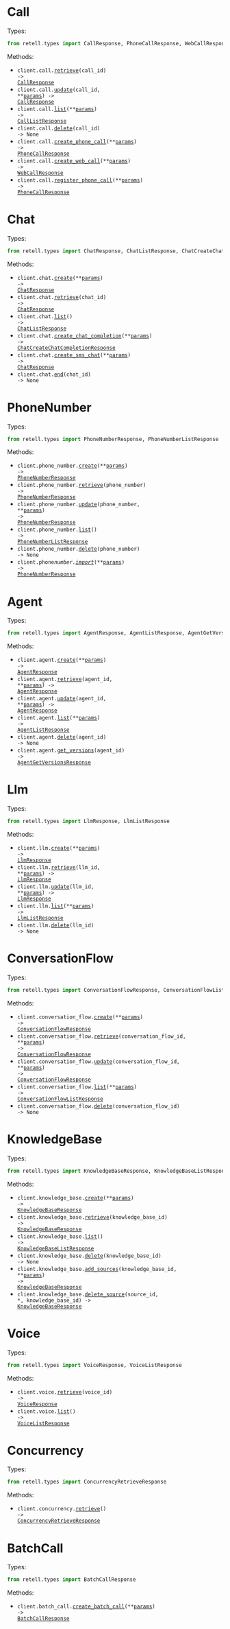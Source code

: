 # Call

Types:

```python
from retell.types import CallResponse, PhoneCallResponse, WebCallResponse, CallListResponse
```

Methods:

- <code title="get /v2/get-call/{call_id}">client.call.<a href="./src/retell/resources/call.py">retrieve</a>(call_id) -> <a href="./src/retell/types/call_response.py">CallResponse</a></code>
- <code title="patch /v2/update-call/{call_id}">client.call.<a href="./src/retell/resources/call.py">update</a>(call_id, \*\*<a href="src/retell/types/call_update_params.py">params</a>) -> <a href="./src/retell/types/call_response.py">CallResponse</a></code>
- <code title="post /v2/list-calls">client.call.<a href="./src/retell/resources/call.py">list</a>(\*\*<a href="src/retell/types/call_list_params.py">params</a>) -> <a href="./src/retell/types/call_list_response.py">CallListResponse</a></code>
- <code title="delete /v2/delete-call/{call_id}">client.call.<a href="./src/retell/resources/call.py">delete</a>(call_id) -> None</code>
- <code title="post /v2/create-phone-call">client.call.<a href="./src/retell/resources/call.py">create_phone_call</a>(\*\*<a href="src/retell/types/call_create_phone_call_params.py">params</a>) -> <a href="./src/retell/types/phone_call_response.py">PhoneCallResponse</a></code>
- <code title="post /v2/create-web-call">client.call.<a href="./src/retell/resources/call.py">create_web_call</a>(\*\*<a href="src/retell/types/call_create_web_call_params.py">params</a>) -> <a href="./src/retell/types/web_call_response.py">WebCallResponse</a></code>
- <code title="post /v2/register-phone-call">client.call.<a href="./src/retell/resources/call.py">register_phone_call</a>(\*\*<a href="src/retell/types/call_register_phone_call_params.py">params</a>) -> <a href="./src/retell/types/phone_call_response.py">PhoneCallResponse</a></code>

# Chat

Types:

```python
from retell.types import ChatResponse, ChatListResponse, ChatCreateChatCompletionResponse
```

Methods:

- <code title="post /create-chat">client.chat.<a href="./src/retell/resources/chat.py">create</a>(\*\*<a href="src/retell/types/chat_create_params.py">params</a>) -> <a href="./src/retell/types/chat_response.py">ChatResponse</a></code>
- <code title="get /get-chat/{chat_id}">client.chat.<a href="./src/retell/resources/chat.py">retrieve</a>(chat_id) -> <a href="./src/retell/types/chat_response.py">ChatResponse</a></code>
- <code title="get /list-chat">client.chat.<a href="./src/retell/resources/chat.py">list</a>() -> <a href="./src/retell/types/chat_list_response.py">ChatListResponse</a></code>
- <code title="post /create-chat-completion">client.chat.<a href="./src/retell/resources/chat.py">create_chat_completion</a>(\*\*<a href="src/retell/types/chat_create_chat_completion_params.py">params</a>) -> <a href="./src/retell/types/chat_create_chat_completion_response.py">ChatCreateChatCompletionResponse</a></code>
- <code title="post /create-sms-chat">client.chat.<a href="./src/retell/resources/chat.py">create_sms_chat</a>(\*\*<a href="src/retell/types/chat_create_sms_chat_params.py">params</a>) -> <a href="./src/retell/types/chat_response.py">ChatResponse</a></code>
- <code title="patch /end-chat/{chat_id}">client.chat.<a href="./src/retell/resources/chat.py">end</a>(chat_id) -> None</code>

# PhoneNumber

Types:

```python
from retell.types import PhoneNumberResponse, PhoneNumberListResponse
```

Methods:

- <code title="post /create-phone-number">client.phone_number.<a href="./src/retell/resources/phone_number.py">create</a>(\*\*<a href="src/retell/types/phone_number_create_params.py">params</a>) -> <a href="./src/retell/types/phone_number_response.py">PhoneNumberResponse</a></code>
- <code title="get /get-phone-number/{phone_number}">client.phone_number.<a href="./src/retell/resources/phone_number.py">retrieve</a>(phone_number) -> <a href="./src/retell/types/phone_number_response.py">PhoneNumberResponse</a></code>
- <code title="patch /update-phone-number/{phone_number}">client.phone_number.<a href="./src/retell/resources/phone_number.py">update</a>(phone_number, \*\*<a href="src/retell/types/phone_number_update_params.py">params</a>) -> <a href="./src/retell/types/phone_number_response.py">PhoneNumberResponse</a></code>
- <code title="get /list-phone-numbers">client.phone_number.<a href="./src/retell/resources/phone_number.py">list</a>() -> <a href="./src/retell/types/phone_number_list_response.py">PhoneNumberListResponse</a></code>
- <code title="delete /delete-phone-number/{phone_number}">client.phone_number.<a href="./src/retell/resources/phone_number.py">delete</a>(phone_number) -> None</code>
- <code title="post /import-phone-number">client.phone*number.<a href="./src/retell/resources/phone_number.py">import*</a>(\*\*<a href="src/retell/types/phone_number_import_params.py">params</a>) -> <a href="./src/retell/types/phone_number_response.py">PhoneNumberResponse</a></code>

# Agent

Types:

```python
from retell.types import AgentResponse, AgentListResponse, AgentGetVersionsResponse
```

Methods:

- <code title="post /create-agent">client.agent.<a href="./src/retell/resources/agent.py">create</a>(\*\*<a href="src/retell/types/agent_create_params.py">params</a>) -> <a href="./src/retell/types/agent_response.py">AgentResponse</a></code>
- <code title="get /get-agent/{agent_id}">client.agent.<a href="./src/retell/resources/agent.py">retrieve</a>(agent_id, \*\*<a href="src/retell/types/agent_retrieve_params.py">params</a>) -> <a href="./src/retell/types/agent_response.py">AgentResponse</a></code>
- <code title="patch /update-agent/{agent_id}">client.agent.<a href="./src/retell/resources/agent.py">update</a>(agent_id, \*\*<a href="src/retell/types/agent_update_params.py">params</a>) -> <a href="./src/retell/types/agent_response.py">AgentResponse</a></code>
- <code title="get /list-agents">client.agent.<a href="./src/retell/resources/agent.py">list</a>(\*\*<a href="src/retell/types/agent_list_params.py">params</a>) -> <a href="./src/retell/types/agent_list_response.py">AgentListResponse</a></code>
- <code title="delete /delete-agent/{agent_id}">client.agent.<a href="./src/retell/resources/agent.py">delete</a>(agent_id) -> None</code>
- <code title="get /get-agent-versions/{agent_id}">client.agent.<a href="./src/retell/resources/agent.py">get_versions</a>(agent_id) -> <a href="./src/retell/types/agent_get_versions_response.py">AgentGetVersionsResponse</a></code>

# Llm

Types:

```python
from retell.types import LlmResponse, LlmListResponse
```

Methods:

- <code title="post /create-retell-llm">client.llm.<a href="./src/retell/resources/llm.py">create</a>(\*\*<a href="src/retell/types/llm_create_params.py">params</a>) -> <a href="./src/retell/types/llm_response.py">LlmResponse</a></code>
- <code title="get /get-retell-llm/{llm_id}">client.llm.<a href="./src/retell/resources/llm.py">retrieve</a>(llm_id, \*\*<a href="src/retell/types/llm_retrieve_params.py">params</a>) -> <a href="./src/retell/types/llm_response.py">LlmResponse</a></code>
- <code title="patch /update-retell-llm/{llm_id}">client.llm.<a href="./src/retell/resources/llm.py">update</a>(llm_id, \*\*<a href="src/retell/types/llm_update_params.py">params</a>) -> <a href="./src/retell/types/llm_response.py">LlmResponse</a></code>
- <code title="get /list-retell-llms">client.llm.<a href="./src/retell/resources/llm.py">list</a>(\*\*<a href="src/retell/types/llm_list_params.py">params</a>) -> <a href="./src/retell/types/llm_list_response.py">LlmListResponse</a></code>
- <code title="delete /delete-retell-llm/{llm_id}">client.llm.<a href="./src/retell/resources/llm.py">delete</a>(llm_id) -> None</code>

# ConversationFlow

Types:

```python
from retell.types import ConversationFlowResponse, ConversationFlowListResponse
```

Methods:

- <code title="post /create-conversation-flow">client.conversation_flow.<a href="./src/retell/resources/conversation_flow.py">create</a>(\*\*<a href="src/retell/types/conversation_flow_create_params.py">params</a>) -> <a href="./src/retell/types/conversation_flow_response.py">ConversationFlowResponse</a></code>
- <code title="get /get-conversation-flow/{conversation_flow_id}">client.conversation_flow.<a href="./src/retell/resources/conversation_flow.py">retrieve</a>(conversation_flow_id, \*\*<a href="src/retell/types/conversation_flow_retrieve_params.py">params</a>) -> <a href="./src/retell/types/conversation_flow_response.py">ConversationFlowResponse</a></code>
- <code title="patch /update-conversation-flow/{conversation_flow_id}">client.conversation_flow.<a href="./src/retell/resources/conversation_flow.py">update</a>(conversation_flow_id, \*\*<a href="src/retell/types/conversation_flow_update_params.py">params</a>) -> <a href="./src/retell/types/conversation_flow_response.py">ConversationFlowResponse</a></code>
- <code title="get /list-conversation-flows">client.conversation_flow.<a href="./src/retell/resources/conversation_flow.py">list</a>(\*\*<a href="src/retell/types/conversation_flow_list_params.py">params</a>) -> <a href="./src/retell/types/conversation_flow_list_response.py">ConversationFlowListResponse</a></code>
- <code title="delete /delete-conversation-flow/{conversation_flow_id}">client.conversation_flow.<a href="./src/retell/resources/conversation_flow.py">delete</a>(conversation_flow_id) -> None</code>

# KnowledgeBase

Types:

```python
from retell.types import KnowledgeBaseResponse, KnowledgeBaseListResponse
```

Methods:

- <code title="post /create-knowledge-base">client.knowledge_base.<a href="./src/retell/resources/knowledge_base.py">create</a>(\*\*<a href="src/retell/types/knowledge_base_create_params.py">params</a>) -> <a href="./src/retell/types/knowledge_base_response.py">KnowledgeBaseResponse</a></code>
- <code title="get /get-knowledge-base/{knowledge_base_id}">client.knowledge_base.<a href="./src/retell/resources/knowledge_base.py">retrieve</a>(knowledge_base_id) -> <a href="./src/retell/types/knowledge_base_response.py">KnowledgeBaseResponse</a></code>
- <code title="get /list-knowledge-bases">client.knowledge_base.<a href="./src/retell/resources/knowledge_base.py">list</a>() -> <a href="./src/retell/types/knowledge_base_list_response.py">KnowledgeBaseListResponse</a></code>
- <code title="delete /delete-knowledge-base/{knowledge_base_id}">client.knowledge_base.<a href="./src/retell/resources/knowledge_base.py">delete</a>(knowledge_base_id) -> None</code>
- <code title="post /add-knowledge-base-sources/{knowledge_base_id}">client.knowledge_base.<a href="./src/retell/resources/knowledge_base.py">add_sources</a>(knowledge_base_id, \*\*<a href="src/retell/types/knowledge_base_add_sources_params.py">params</a>) -> <a href="./src/retell/types/knowledge_base_response.py">KnowledgeBaseResponse</a></code>
- <code title="delete /delete-knowledge-base-source/{knowledge_base_id}/source/{source_id}">client.knowledge_base.<a href="./src/retell/resources/knowledge_base.py">delete_source</a>(source_id, \*, knowledge_base_id) -> <a href="./src/retell/types/knowledge_base_response.py">KnowledgeBaseResponse</a></code>

# Voice

Types:

```python
from retell.types import VoiceResponse, VoiceListResponse
```

Methods:

- <code title="get /get-voice/{voice_id}">client.voice.<a href="./src/retell/resources/voice.py">retrieve</a>(voice_id) -> <a href="./src/retell/types/voice_response.py">VoiceResponse</a></code>
- <code title="get /list-voices">client.voice.<a href="./src/retell/resources/voice.py">list</a>() -> <a href="./src/retell/types/voice_list_response.py">VoiceListResponse</a></code>

# Concurrency

Types:

```python
from retell.types import ConcurrencyRetrieveResponse
```

Methods:

- <code title="get /get-concurrency">client.concurrency.<a href="./src/retell/resources/concurrency.py">retrieve</a>() -> <a href="./src/retell/types/concurrency_retrieve_response.py">ConcurrencyRetrieveResponse</a></code>

# BatchCall

Types:

```python
from retell.types import BatchCallResponse
```

Methods:

- <code title="post /create-batch-call">client.batch_call.<a href="./src/retell/resources/batch_call.py">create_batch_call</a>(\*\*<a href="src/retell/types/batch_call_create_batch_call_params.py">params</a>) -> <a href="./src/retell/types/batch_call_response.py">BatchCallResponse</a></code>
